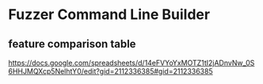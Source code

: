 # Fuzzer Command Line Builder

## feature comparison table
https://docs.google.com/spreadsheets/d/14eFVYoYxMOTZ1tI2jADnvNw_0S6HHJMQXcp5NelhtY0/edit?gid=2112336385#gid=2112336385